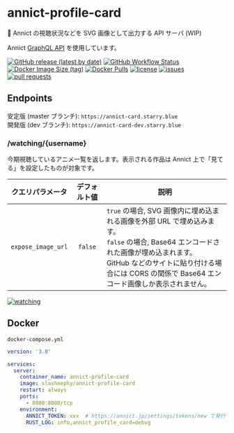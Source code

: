 # annict-profile-card
🔭 Annict の視聴状況などを SVG 画像として出力する API サーバ (WIP)

Annict [GraphQL API](https://developers.annict.jp/graphql-api) を使用しています。

[![GitHub release (latest by date)](https://img.shields.io/github/v/release/SlashNephy/annict-profile-card)](https://github.com/SlashNephy/annict-profile-card/releases)
[![GitHub Workflow Status](https://img.shields.io/github/workflow/status/SlashNephy/annict-profile-card/Docker)](https://hub.docker.com/r/slashnephy/annict-profile-card)
[![Docker Image Size (tag)](https://img.shields.io/docker/image-size/slashnephy/annict-profile-card/latest)](https://hub.docker.com/r/slashnephy/annict-profile-card)
[![Docker Pulls](https://img.shields.io/docker/pulls/slashnephy/annict-profile-card)](https://hub.docker.com/r/slashnephy/annict-profile-card)
[![license](https://img.shields.io/github/license/SlashNephy/annict-profile-card)](https://github.com/SlashNephy/annict-profile-card/blob/master/LICENSE)
[![issues](https://img.shields.io/github/issues/SlashNephy/annict-profile-card)](https://github.com/SlashNephy/annict-profile-card/issues)
[![pull requests](https://img.shields.io/github/issues-pr/SlashNephy/annict-profile-card)](https://github.com/SlashNephy/annict-profile-card/pulls)

## Endpoints

安定版 (master ブランチ): `https://annict-card.starry.blue`  
開発版 (dev ブランチ): `https://annict-card-dev.starry.blue`

### /watching/{username}

今期視聴しているアニメ一覧を返します。表示される作品は Annict 上で「見てる」を設定したものが対象です。

|クエリパラメータ|デフォルト値|説明|
|---|:---:|---|
|`expose_image_url`|`false`| `true` の場合, SVG 画像内に埋め込まれる画像を外部 URL で埋め込みます。<br>`false` の場合, Base64 エンコードされた画像が埋め込まれます。<br>GitHub などのサイトに貼り付ける場合には CORS の関係で Base64 エンコード画像しか表示されません。 |

[![watching](https://annict-card.starry.blue/watching/SlashNephy)](https://annict-card.starry.blue/watching/SlashNephy)

## Docker

`docker-compose.yml`

```yaml
version: '3.8'

services:
  server:
    container_name: annict-profile-card
    image: slashnephy/annict-profile-card
    restart: always
    ports:
      - 8080:8080/tcp
    environment:
      ANNICT_TOKEN: xxx  # https://annict.jp/settings/tokens/new で発行できます
      RUST_LOG: info,annict_profile_card=debug
```

